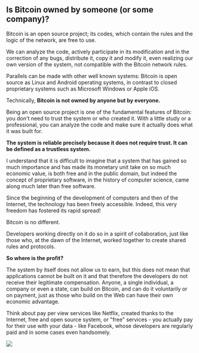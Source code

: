 ## Is Bitcoin owned by someone (or some company)? ##

Bitcoin is an open source project; its codes, which contain the rules and the logic of the network, are free to use.

We can analyze the code, actively participate in its modification and in the correction of any bugs, distribute it, copy it and modify it, even realizing our own version of the system, not compatible with the Bitcoin network rules.

Parallels can be made with other well known systems: Bitcoin is open source as Linux and Android operating systems, in contrast to closed proprietary systems such as Microsoft Windows or Apple iOS.

Technically, **Bitcoin is not owned by anyone but by everyone.**

Being an open source project is one of the fundamental features of Bitcoin: you don&#39;t need to trust the system or who created it. With a little study or a professional, you can analyze the code and make sure it actually does what it was built for.

**The system is reliable precisely because it does not require trust. It can be defined as a trustless system.**

I understand that it is difficult to imagine that a system that has gained so much importance and has made its monetary unit take on so much economic value, is both free and in the public domain, but indeed the concept of proprietary software, in the history of computer science, came along much later than free software.

Since the beginning of the development of computers and then of the Internet, the technology has been freely accessible. Indeed, this very freedom has fostered its rapid spread!

Bitcoin is no different.

Developers working directly on it do so in a spirit of collaboration, just like those who, at the dawn of the Internet, worked together to create shared rules and protocols.

**So where is the profit?**

The system by itself does not allow us to earn, but this does not mean that applications cannot be built on it and that therefore the developers do not receive their legitimate compensation. Anyone, a single individual, a company or even a state, can build on Bitcoin, and can do it voluntarily or on payment, just as those who build on the Web can have their own economic advantage.

Think about pay per view services like Netflix, created thanks to the Internet, free and open source system, or &quot;free&quot; services - you actually pay for their use with your data - like Facebook, whose developers are regularly paid and in some cases even handsomely.

![](RackMultipart20200927-4-wmgzts_html_9e002f9258becfb5.jpg)
